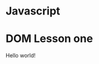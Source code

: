 # Javascript
<html>

  <head>
    <title>DOM Tutorial</title>
  </head>

  <body>
    <h1>DOM Lesson one</h1>
    <p>Hello world!</p>
  </body>

</html>